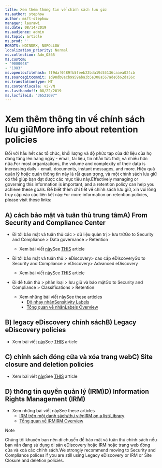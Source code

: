 ```yaml
---
title: Xem thêm thông tin về chính sách lưu giữ
ms.author: stephow
author: msft-stephow
manager: laurawi
ms.date: 08/14/2019
ms.audience: admin
ms.topic: article
ms.prod: ''
ROBOTS: NOINDEX, NOFOLLOW
localization_priority: Normal
ms.collection: Adm_O365
ms.custom:
- "9000048"
- "1983"
ms.openlocfilehash: ff9daf0489fb5feeb22bda19d55136caaea024cb
ms.sourcegitcommit: 1d98db8acb9959aba3b5e308a567ade6b62da56c
ms.translationtype: MT
ms.contentlocale: vi-VN
ms.lasthandoff: 08/22/2019
ms.locfileid: "36521697"
---
```

# <a name="more-info-about-retention-policies"></a><span data-ttu-id="7395e-102">Xem thêm thông tin về chính sách lưu giữ</span><span class="sxs-lookup"><span data-stu-id="7395e-102">More info about retention policies</span></span>

<span data-ttu-id="7395e-103">Đối với hầu hết các tổ chức, khối lượng và độ phức tạp của dữ liệu của họ đang tăng lên hàng ngày - email, tài liệu, tin nhắn tức thời, và nhiều hơn nữa.</span><span class="sxs-lookup"><span data-stu-id="7395e-103">For most organizations, the volume and complexity of their data is increasing daily - email, documents, instant messages, and more.</span></span> <span data-ttu-id="7395e-104">Hiệu quả quản lý hoặc quản thông tin này là rất quan trọng, và một chính sách lưu giữ có thể giúp bạn đạt được các mục tiêu này.</span><span class="sxs-lookup"><span data-stu-id="7395e-104">Effectively managing or governing this information is important, and a retention policy can help you achieve these goals.</span></span> <span data-ttu-id="7395e-105">Để biết thêm chi tiết về chính sách lưu giữ, xin vui lòng truy cập vào các liên kết này:</span><span class="sxs-lookup"><span data-stu-id="7395e-105">For more information on retention policies, please visit these links:</span></span>

## <a name="a-from-security-and-compliance-center"></a><span data-ttu-id="7395e-106">A) cách bảo mật và tuân thủ trung tâm</span><span class="sxs-lookup"><span data-stu-id="7395e-106">A) From Security and Compliance Center</span></span>

- <span data-ttu-id="7395e-107">Đi tới bảo mật và tuân thủ các > dữ liệu quản trị > lưu trữ</span><span class="sxs-lookup"><span data-stu-id="7395e-107">Go to Security and Compliance > Data governance > Retention</span></span>
  - <span data-ttu-id="7395e-108">Xem bài viết [này](https://docs.microsoft.com/office365/securitycompliance/retention-policies)</span><span class="sxs-lookup"><span data-stu-id="7395e-108">See [THIS](https://docs.microsoft.com/office365/securitycompliance/retention-policies) article</span></span>

- <span data-ttu-id="7395e-109">Đi tới bảo mật và tuân thủ > eDiscovery> cao cấp eDiscovery</span><span class="sxs-lookup"><span data-stu-id="7395e-109">Go to Security and Compliance > eDiscovery> Advanced eDiscovery</span></span> 
  - <span data-ttu-id="7395e-110">Xem bài viết [này](https://docs.microsoft.com/office365/securitycompliance/ediscovery-cases)</span><span class="sxs-lookup"><span data-stu-id="7395e-110">See [THIS](https://docs.microsoft.com/office365/securitycompliance/ediscovery-cases) article</span></span>

- <span data-ttu-id="7395e-111">Đi để tuân thủ > phân loại > lưu giữ và bảo mật</span><span class="sxs-lookup"><span data-stu-id="7395e-111">Go to Security and Compliance > Classifications > Retention</span></span>
  - <span data-ttu-id="7395e-112">Xem những bài viết này</span><span class="sxs-lookup"><span data-stu-id="7395e-112">See these articles</span></span>
    - [<span data-ttu-id="7395e-113">Độ nhạy nhãn</span><span class="sxs-lookup"><span data-stu-id="7395e-113">Sensitivity Labels</span></span>](https://docs.microsoft.com/office365/securitycompliance/sensitivity-labels)
    - [<span data-ttu-id="7395e-114">Tổng quan về nhãn</span><span class="sxs-lookup"><span data-stu-id="7395e-114">Labels Overview</span></span>](https://docs.microsoft.com/office365/securitycompliance/labels)

## <a name="b-legacy-ediscovery-policies"></a><span data-ttu-id="7395e-115">B) legacy eDiscovery chính sách</span><span class="sxs-lookup"><span data-stu-id="7395e-115">B) Legacy eDiscovery policies</span></span>

- <span data-ttu-id="7395e-116">Xem bài viết [này](https://support.office.com/article/Set-up-an-eDiscovery-Center-in-SharePoint-Online-A18F8975-AA7F-43B4-A7D6-001D14744D8E)</span><span class="sxs-lookup"><span data-stu-id="7395e-116">See [THIS](https://support.office.com/article/Set-up-an-eDiscovery-Center-in-SharePoint-Online-A18F8975-AA7F-43B4-A7D6-001D14744D8E) article</span></span>

## <a name="c-site-closure-and-deletion-policies"></a><span data-ttu-id="7395e-117">C) chính sách đóng cửa và xóa trang web</span><span class="sxs-lookup"><span data-stu-id="7395e-117">C) Site closure and deletion policies</span></span>

- <span data-ttu-id="7395e-118">Xem bài viết [này](https://support.office.com/article/Use-policies-for-site-closure-and-deletion-A8280D82-27FD-48C5-9ADF-8A5431208BA5)</span><span class="sxs-lookup"><span data-stu-id="7395e-118">See [THIS](https://support.office.com/article/Use-policies-for-site-closure-and-deletion-A8280D82-27FD-48C5-9ADF-8A5431208BA5) article</span></span>  

## <a name="d-information-rights-management-irm"></a><span data-ttu-id="7395e-119">D) thông tin quyền quản lý (IRM)</span><span class="sxs-lookup"><span data-stu-id="7395e-119">D) Information Rights Management (IRM)</span></span>

- <span data-ttu-id="7395e-120">Xem những bài viết này</span><span class="sxs-lookup"><span data-stu-id="7395e-120">See these articles</span></span>
  - [<span data-ttu-id="7395e-121">IRM trên một danh sách/thư viện</span><span class="sxs-lookup"><span data-stu-id="7395e-121">IRM on a list/Library</span></span>](https://support.office.com/article/apply-information-rights-management-to-a-list-or-library-3bdb5c4e-94fc-4741-b02f-4e7cc3c54aa1)
  - [<span data-ttu-id="7395e-122">Tổng quan về IRM</span><span class="sxs-lookup"><span data-stu-id="7395e-122">IRM Overview</span></span>](https://support.office.com/article/create-and-apply-information-management-policies-eb501fe9-2ef6-4150-945a-65a6451ee9e9)

> [!Note]
> <span data-ttu-id="7395e-123">Chúng tôi khuyên bạn nên di chuyển để bảo mật và tuân thủ chính sách nếu bạn vẫn đang sử dụng di sản eDiscovery hoặc IRM hoặc trang web đóng cửa và xoá các chính sách.</span><span class="sxs-lookup"><span data-stu-id="7395e-123">We strongly recommend moving to Security and Compliance polices if you are still using Legacy eDiscovery or IRM or Site Closure and deletion policies.</span></span>
